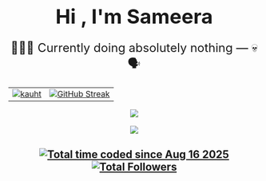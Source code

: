 
<h1 align="center" style="border: none; font-size: 2.5rem; margin-bottom: 0;">
  Hi <!-- <img src="https://media.giphy.com/media/hvRJCLFzcasrR4ia7z/giphy.gif" width="30px" /> -->, I'm Sameera
</h1>


<p align="center" style="border: none; font-weight: normal; font-size: 1.5rem;">
  👨🏻‍💻 Currently doing absolutely nothing — 💀 🗣️
</p>



<table align="center">
<tr>
  <td>
<a href="" target="blank"><img align="center" src="https://github-readme-stats.vercel.app/api?username=kauht&theme=tokyonight&show_icons=true&hide_border=false&count_private=true" alt="kauht"/></a>
  </td>
  <td>
<!-- <a href="https://git.io/streak-stats"> <img src="http://github-readme-streak-stats.herokuapp.com?user=sameerasw&hide_border=true&background=7777ff&currStreakLabel=ffffff&date_format=j%20M%5B%20Y%5D" alt="Sameera Sandakelum's GitHub Readme Streak Stats" /> </a> -->
    <a href="https://git.io/streak-stats"><img src="https://github-readme-streak-stats.herokuapp.com/?user=kauht&theme=tokyonight&hide_border=false" alt="GitHub Streak" /></a>
  </td>
<tr>
</table>

<p align="center">
  <a href="https://skillicons.dev">
    <img src="https://skillicons.dev/icons?i=github,cpp,ts,react,figma&theme=dark&perline=10" />
  </a>
  <br/>
  <br/>
  <img src="https://github-readme-stats.vercel.app/api/wakatime?username=kauht&langs_count=10&layout=compact"/>
  
<h2 align="center"> <a href="https://wakatime.com/@kauht"><img src="https://wakatime.com/badge/user/caf259e7-a4b8-4a67-be4b-71c06bc85498.svg" alt="Total time coded since Aug 16 2025" /></a> <a href="https://github.com/kauht?tab=followers"><img src="https://github.com/alanhamlett?tab=followers" alt="Total Followers" /></a> </h2>
</p>

